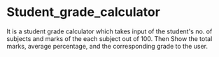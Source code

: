 # Student_grade_calculator
It is a student grade calculator which takes input of the student's no. of subjects and marks of the each subject out of 100. Then Show the total marks, average percentage, and the corresponding grade to the user.
